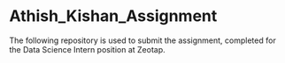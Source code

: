 # Athish_Kishan_Assignment
The following repository is used to submit the assignment, completed for the Data Science Intern position at Zeotap.
